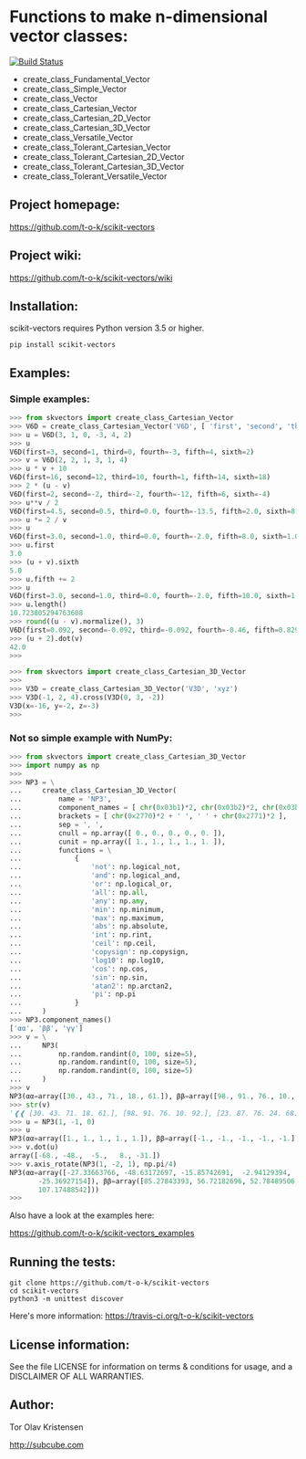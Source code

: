 # Functions to make n-dimensional vector classes:

[![Build Status](https://travis-ci.org/t-o-k/scikit-vectors.svg?branch=master)](https://travis-ci.org/t-o-k/scikit-vectors)

* create_class_Fundamental_Vector
* create_class_Simple_Vector
* create_class_Vector
* create_class_Cartesian_Vector
* create_class_Cartesian_2D_Vector
* create_class_Cartesian_3D_Vector
* create_class_Versatile_Vector
* create_class_Tolerant_Cartesian_Vector
* create_class_Tolerant_Cartesian_2D_Vector
* create_class_Tolerant_Cartesian_3D_Vector
* create_class_Tolerant_Versatile_Vector

## Project homepage:

https://github.com/t-o-k/scikit-vectors

## Project wiki:

https://github.com/t-o-k/scikit-vectors/wiki

## Installation:

scikit-vectors requires Python version 3.5 or higher.

```shell
pip install scikit-vectors
```

## Examples:

### Simple examples:

```python
>>> from skvectors import create_class_Cartesian_Vector
>>> V6D = create_class_Cartesian_Vector('V6D', [ 'first', 'second', 'third', 'fourth', 'fifth', 'sixth' ])
>>> u = V6D(3, 1, 0, -3, 4, 2)
>>> u
V6D(first=3, second=1, third=0, fourth=-3, fifth=4, sixth=2)
>>> v = V6D(2, 2, 1, 3, 1, 4)
>>> u * v + 10
V6D(first=16, second=12, third=10, fourth=1, fifth=14, sixth=18)
>>> 2 * (u - v)
V6D(first=2, second=-2, third=-2, fourth=-12, fifth=6, sixth=-4)
>>> u**v / 2
V6D(first=4.5, second=0.5, third=0.0, fourth=-13.5, fifth=2.0, sixth=8.0)
>>> u *= 2 / v
>>> u
V6D(first=3.0, second=1.0, third=0.0, fourth=-2.0, fifth=8.0, sixth=1.0)
>>> u.first
3.0
>>> (u + v).sixth
5.0
>>> u.fifth += 2
>>> u
V6D(first=3.0, second=1.0, third=0.0, fourth=-2.0, fifth=10.0, sixth=1.0)
>>> u.length()
10.723805294763608
>>> round((u - v).normalize(), 3)
V6D(first=0.092, second=-0.092, third=-0.092, fourth=-0.46, fifth=0.829, sixth=-0.276)
>>> (u + 2).dot(v)
42.0
>>> 
```

```python
>>> from skvectors import create_class_Cartesian_3D_Vector
>>> 
>>> V3D = create_class_Cartesian_3D_Vector('V3D', 'xyz')
>>> V3D(-1, 2, 4).cross(V3D(0, 3, -2))
V3D(x=-16, y=-2, z=-3)
>>> 
```

### Not so simple example with NumPy:

```python
>>> from skvectors import create_class_Cartesian_3D_Vector
>>> import numpy as np
>>> 
>>> NP3 = \
...     create_class_Cartesian_3D_Vector(
...         name = 'NP3',
...         component_names = [ chr(0x03b1)*2, chr(0x03b2)*2, chr(0x03b3)*2 ],
...         brackets = [ chr(0x2770)*2 + ' ', ' ' + chr(0x2771)*2 ],
...         sep = ', ',
...         cnull = np.array([ 0., 0., 0., 0., 0. ]),
...         cunit = np.array([ 1., 1., 1., 1., 1. ]),
...         functions = \
...             {
...                 'not': np.logical_not,
...                 'and': np.logical_and,
...                 'or': np.logical_or,
...                 'all': np.all,
...                 'any': np.any,
...                 'min': np.minimum,
...                 'max': np.maximum,
...                 'abs': np.absolute,
...                 'int': np.rint,
...                 'ceil': np.ceil,
...                 'copysign': np.copysign,
...                 'log10': np.log10,
...                 'cos': np.cos,
...                 'sin': np.sin,
...                 'atan2': np.arctan2,
...                 'pi': np.pi
...             }
...     )
>>> NP3.component_names()
['αα', 'ββ', 'γγ']
>>> v = \
...     NP3(
...         np.random.randint(0, 100, size=5),
...         np.random.randint(0, 100, size=5),
...         np.random.randint(0, 100, size=5)
...     )
>>> v
NP3(αα=array([30., 43., 71., 18., 61.]), ββ=array([98., 91., 76., 10., 92.]), γγ=array([23., 87., 76., 24., 68.]))
>>> str(v)
'❰❰ [30. 43. 71. 18. 61.], [98. 91. 76. 10. 92.], [23. 87. 76. 24. 68.] ❱❱'
>>> u = NP3(1, -1, 0)
>>> u
NP3(αα=array([1., 1., 1., 1., 1.]), ββ=array([-1., -1., -1., -1., -1.]), γγ=array([0., 0., 0., 0., 0.]))
>>> v.dot(u)
array([-68., -48.,  -5.,   8., -31.])
>>> v.axis_rotate(NP3(1, -2, 1), np.pi/4)
NP3(αα=array([-27.33663766, -48.63172697, -15.85742691,  -2.94129394,
       -25.36927154]), ββ=array([85.27843393, 56.72182696, 52.78489506,  3.1911334 , 68.40280694]), γγ=array([ 54.89350552, 110.07538089, 116.42721703,  31.32356074,
       107.17488542]))
>>> 
```

Also have a look at the examples here:

https://github.com/t-o-k/scikit-vectors_examples

## Running the tests:

```shell
git clone https://github.com/t-o-k/scikit-vectors
cd scikit-vectors
python3 -m unittest discover
```
Here's more information:
https://travis-ci.org/t-o-k/scikit-vectors

## License information:

See the file LICENSE for information on terms & conditions for usage, and a DISCLAIMER OF ALL WARRANTIES.

## Author:

Tor Olav Kristensen

http://subcube.com
